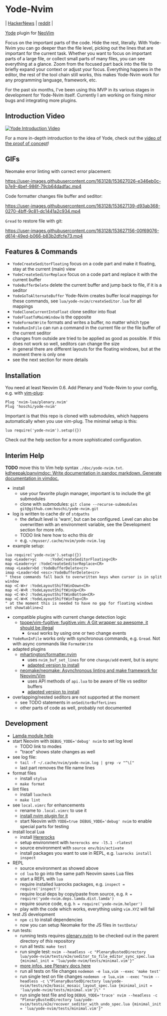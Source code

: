 # Yode-Nvim

| [HackerNews](https://news.ycombinator.com/item?id=30305011) | [reddit](https://www.reddit.com/r/neovim/comments/sq5yfn/yodenvim_focused_code_editing_for_neovim/) |

[Yode](https://github.com/hoschi/yode) plugin for [NeoVim](https://neovim.io/)

Focus on the important parts of the code. Hide the rest, literally. With
Yode-Nvim you can go deeper than the file level, picking out the lines that are
important for the current task. Whether you want to focus on important parts of
a large file, or collect small parts of many files, you can see everything at a
glance. Zoom from the focused part back into the file to briefly expand your
context or adjust your focus. Everything happens in the editor, the rest of the
tool chain still works, this makes Yode-Nvim work for any programming language,
framework, etc.

For the past six months, I've been using this MVP in its various stages in
development for Yode-Nvim itself. Currently I am working on fixing minor bugs
and integrating more plugins.

## Introduction Video

[![Yode Introduction Video](./media/demo-thumb.png)](https://www.youtube.com/watch?v=4jXGKmBrD5g)

For a more in-depth introduction to the idea of Yode, check out the
[video of the proof of concept](https://github.com/hoschi/yode)!

## GIFs

Neomake error linting with correct error placement:


https://user-images.githubusercontent.com/163128/153627026-e346eb0c-b7e9-4bef-986f-79cb64dadfac.mp4


Code formatter changes file buffer and seditor:


https://user-images.githubusercontent.com/163128/153627139-d93ab368-0270-4bff-9c81-dc1441a2c934.mp4


`Gread` to restore file with git:


https://user-images.githubusercontent.com/163128/153627156-00f69076-d614-49ed-b066-b83b2dfcfe73.mp4


## Features & Commands

* `YodeCreateSeditorFloating` focus on a code part and make it floating, stay
  at the current (main) view
* `YodeCreateSeditorReplace` focus on a code part and replace it with the
  current buffer
* `YodeBufferDelete` delete the current buffer and jump back to file, if it is
  a seditor
* `YodeGoToAlternateBuffer` Yode-Nvim creates buffer local mappings for these
  commands, see `lua/yode-nvim/createSeditor.lua` for all mappings
* `YodeCloneCurrentIntoFloat` clone seditor into float
* `YodeFloatToMainWindow` is the opposite
* `YodeFormatWrite` formats and writes a buffer, no matter which type
* `YodeRunInFile` can run a command in the current file or the file buffer of
  the current seditor
* changes from outside are tried to be applied as good as possible. If this
  does not work so well, seditors can change the size 
* in general there are different layouts for the floating windows, but at the
  moment there is only one
* see the next section for more details

## Installation

You need at least Neovim 0.6. Add Plenary and Yode-Nvim to your config, e.g.
with
[vim-plug](https://github.com/junegunn/vim-plug):

```viml
Plug 'nvim-lua/plenary.nvim'
Plug 'hoschi/yode-nvim'
```

Important is that this repo is cloned with submodules, which happens automatically
when you use vim-plug. The minimal setup is this:

```viml
lua require('yode-nvim').setup({})
```

Check out the help section for a more sophisticated configuration.

## Interim Help

**TODO** move this to Vim help syntax `./doc/yode-nvim.txt`.
[kdheepak/panvimdoc: Write documentation in pandoc markdown. Generate documentation in vimdoc.](https://github.com/kdheepak/panvimdoc)

* install
    * use your favorite plugin manager, important is to include the git submodules
    * clone with submodules: `git clone --recurse-submodules git@github.com:hoschi/yode-nvim.git`
* log is written to cache dir of `stdpaths`
    * the default level is 'warn', but can be configured. Level can also be
      overwritten with an environment variable, see the Development section for
      more info.
    * TODO link here how to echo this dir
    * e.g. `~/myuser/.cache/nvim/yode-nvim.log`
* example setup:

```viml
lua require('yode-nvim').setup({})
map <Leader>yc      :YodeCreateSeditorFloating<CR>
map <Leader>yr :YodeCreateSeditorReplace<CR>
nmap <Leader>bd :YodeBufferDelete<cr>
imap <Leader>bd <esc>:YodeBufferDelete<cr>
" these commands fall back to overwritten keys when cursor is in split window
map <C-W>r :YodeLayoutShiftWinDown<CR>
map <C-W>R :YodeLayoutShiftWinUp<CR>
map <C-W>J :YodeLayoutShiftWinBottom<CR>
map <C-W>K :YodeLayoutShiftWinTop<CR>
" at the moment this is needed to have no gap for floating windows
set showtabline=2
```

* compatible plugins with current change detection logic
    * [tpope/vim-fugitive: fugitive.vim: A Git wrapper so awesome, it should be illegal](https://github.com/tpope/vim-fugitive)
        * `Gread` works by using one or two change events
* `YodeRunInFile` works only with synchronous commands, e.g. `Gread`. Not with
  async commands like `FormatWrite`
* adapted plugins
    * [mhartington/formatter.nvim](https://github.com/mhartington/formatter.nvim)
        * uses `nvim_buf_set_lines` for one `change/add` event, but is async
        * [adapted version to install](https://github.com/hoschi/formatter.nvim)
    * [neomake/neomake: Asynchronous linting and make framework for Neovim/Vim](https://github.com/neomake/neomake)
        * uses API methods of `api.lua` to be aware of file vs seditor buffers
        * [adapted version to install](https://github.com/hoschi/neomake)
* overlapping/nested seditors are not supported at the moment
    * see TODO statements in `onSeditorBufferLines`
    * other parts of code as well, probably not documented

## Development

* [Lamda module help](https://moriyalb.github.io/lamda/)
* start Neovim with `DEBUG_YODE='debug' nvim` to set log level
    * TODO link to modes
    * "trace" shows state changes as well
* see log file:
    * `tail -f ~/.cache/nvim/yode-nvim.log | grep -v "^\["`
    * last part removes the file name lines
* format files
    * install `stylua`
    * `make format`
* lint files
    * install `luacheck`
    * `make lint`
* see `local.vimrc` for enhancements
    * rename to `.local.vimrc` to use it
    * [install nvim plugin for it](https://github.com/thinca/vim-localrc)
    * start Neovim with `YODE=true DEBUG_YODE='debug' nvim` to enable special parts for testing
* install local Lua
    * install [Hererocks](https://github.com/mpeterv/hererocks)
    * setup environment with `hererocks env -l5.1 -rlatest`
    * source environment with `source env/bin/activate`
    * install packages you want to use in REPL, e.g. `luarocks install inspect`
* REPL
    * source environment as showed above
    * `cd lua` to go into the same path Neovim saves Lua files
    * start a REPL with `lua`
    * require installed luarocks packages, e.g. `inspect = require('inspect')`
    * require local deps by copy/paste from source, e.g. `R = require('yode-nvim.deps.lamda.dist.lamda')`
    * require source code, e.g. `h = require('yode-nvim.helper')`
    * play with the code which works, everything using `vim.XYZ` will fail
* test JS development
    * `npm ci` to install dependencies
    * now you can setup Neomake for the JS files in `testData/`
* run tests:
    * running tests requires
      [plenary.nvim](https://github.com/nvim-lua/plenary.nvim) to be checked
      out in the parent directory of *this* repository
    * run all tests: `make test`
    * run single test: `nvim --headless -c "PlenaryBustedDirectory lua/yode-nvim/tests/e2e/seditor_to_file_editor_sync_spec.lua {minimal_init = 'lua/yode-nvim/tests/minimal.vim'}"`
    * [more infos, see Plenary docs here](https://github.com/nvim-lua/plenary.nvim#plenarytest_harness)
    * run all tests on file changes `nodemon -e lua,vim --exec 'make test'`
    * run single test on file changes `nodemon -e lua,vim --exec "nvim --headless -c \"PlenaryBustedDirectory lua/yode-nvim/tests/e2e/basic_mosaic_layout_spec.lua {minimal_init = 'lua/yode-nvim/tests/minimal.vim'}\" "`
    * run single test file and log `DEBUG_YODE='trace' nvim --headless -c "PlenaryBustedDirectory lua/yode-nvim/tests/e2e/recover_seditor_with_undo_spec.lua {minimal_init = 'lua/yode-nvim/tests/minimal.vim'}"`
